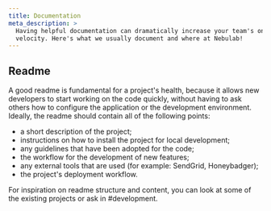```yaml
---
title: Documentation
meta_description: >
  Having helpful documentation can dramatically increase your team's onboarding and development
  velocity. Here's what we usually document and where at Nebulab!
---
```


## Readme

A good readme is fundamental for a project's health, because it allows new developers to start 
working on the code quickly, without having to ask others how to configure the application or the
development environment. Ideally, the readme should contain all of the following points:

- a short description of the project;
- instructions on how to install the project for local development;
- any guidelines that have been adopted for the code;
- the workflow for the development of new features;
- any external tools that are used (for example: SendGrid, Honeybadger);
- the project's deployment workflow.

For inspiration on readme structure and content, you can look at some of the existing projects or 
ask in #development.
